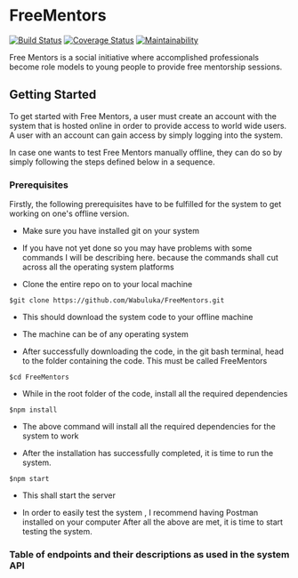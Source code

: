 # FreeMentors

[![Build Status](https://travis-ci.org/Wabuluka/FreeMentors.svg?branch=develop)](https://travis-ci.org/Wabuluka/FreeMentors) [![Coverage Status](https://coveralls.io/repos/github/Wabuluka/FreeMentors/badge.svg?branch=ft-user-view-one-mentor-168047526-2)](https://coveralls.io/github/Wabuluka/FreeMentors?branch=ft-user-view-one-mentor-168047526-2) [![Maintainability](https://api.codeclimate.com/v1/badges/d3e39a603abcc904b26c/maintainability)](https://codeclimate.com/github/Wabuluka/FreeMentors/maintainability)

Free Mentors is a social initiative where accomplished professionals become role models to
young people to provide free mentorship sessions.

## Getting Started
To get started with Free Mentors, a user must create an account with the system that is hosted online in order to provide access to world wide users. A user with an account can gain access by simply logging into the system. 

In case one wants to test Free Mentors manually offline, they can do so by simply following the steps defined below in a sequence.

### Prerequisites
Firstly, the following prerequisites have to be fulfilled for the system to get working on one's offline version.

* Make sure you have installed git on your system
- If you have not yet done so you may have problems with some commands I will be describing here. because the commands shall cut across all the operating system platforms

* Clone the entire repo on to your local machine
```
$git clone https://github.com/Wabuluka/FreeMentors.git
```
- This should download the system code to your offline machine

* The machine can be of any operating system

* After successfully downloading the code, in the git bash terminal, head to the folder containing the code. This must be called FreeMentors
```
$cd FreeMentors
```

* While in the root folder of the code, install all the required dependencies
```
$npm install
```
- The above command will install all the required dependencies for the system to work

* After the installation has successfully completed, it is time to run the system.
```
$npm start
```
- This shall start the server

* In order to easily test the system , I recommend having Postman installed on your computer
After all the above are met, it is time to start testing the system.

### Table of endpoints and their descriptions as used in the system API




